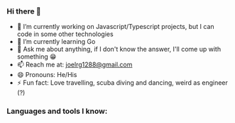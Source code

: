 ### Hi there 👋

- 🔭 I’m currently working on Javascript/Typescript projects, but I can code in some other technologies
- 🌱 I’m currently learning Go
- 💬 Ask me about anything, if I don't know the answer, I'll come up with something 😁
- 📫 Reach me at: joelrg1288@gmail.com
- 😄 Pronouns: He/His
- ⚡ Fun fact: Love travelling, scuba diving and dancing, weird as engineer (?)

### Languages and tools I know:


